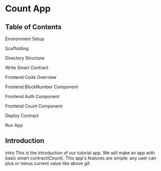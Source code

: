 # Count App

## Table of Contents
​Environment Setup​

​Scaffolding​

​Directory Structure​

​Write Smart Contract​

​Frontend Code Overview​

​Frontend BlockNumber Component​

​Frontend Auth Component​

​Frontend Count Component​

​Deploy Contract​

​Run App​

## Introduction

intro
This is the introduction of our tutorial app.
We will make an app with basic smart contract(Count).
This app's features are simple: any user can plus or minus current value like above gif.
